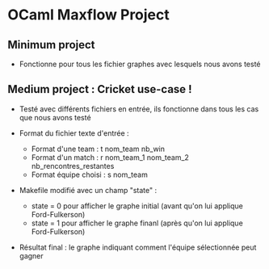 # OCaml Maxflow Project

## Minimum project 
- Fonctionne pour tous les fichier graphes avec lesquels nous avons testé


## Medium project : Cricket use-case !
- Testé avec différents fichiers en entrée, ils fonctionne dans tous les cas que nous avons testé
  
- Format du fichier texte d'entrée :
   - Format d'une team : t nom_team nb_win
   - Format d'un match : r nom_team_1 nom_team_2 nb_rencontres_restantes
   - Format équipe choisi : s nom_team

- Makefile modifié avec un champ "state" :
   - state = 0 pour afficher le graphe initial (avant qu'on lui applique Ford-Fulkerson)
   - state = 1 pour afficher le graphe finanl (après qu'on lui applique Ford-Fulkerson)

- Résultat final : le graphe indiquant comment l'équipe sélectionnée peut gagner
